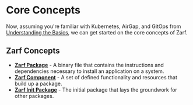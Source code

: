 # Core Concepts

Now, assuming you're familiar with Kubernetes, AirGap, and GitOps from [Understanding the Basics](../1-getting-started/1-understand-the-basics.md), we can get started on the core concepts of Zarf.

## Zarf Concepts

- [**Zarf Package**](../3-create-a-zarf-package/1-zarf-packages.md) - A binary file that contains the instructions and dependencies necessary to install an application on a system.
- [**Zarf Component**](../3-create-a-zarf-package/2-zarf-components.md) - A set of defined functionality and resources that build up a package.
- [**Zarf Init Package**](../3-create-a-zarf-package/3-zarf-init-package.md) - The initial package that lays the groundwork for other packages.
